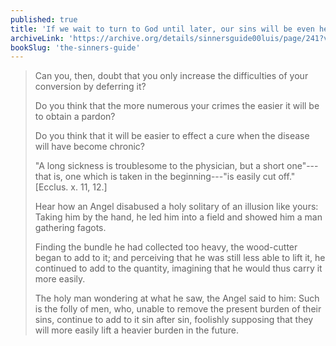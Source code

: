 ```yaml
---
published: true
title: 'If we wait to turn to God until later, our sins will be even heavier'
archiveLink: 'https://archive.org/details/sinnersguide00luis/page/241?view=theater'
bookSlug: 'the-sinners-guide'
---
```


> Can you, then, doubt that you only increase the difficulties of your conversion by deferring it?
> 
> Do you think that the more numerous your crimes the easier it will be to obtain a pardon?
> 
> Do you think that it will be easier to effect a cure when the disease will have become chronic?
> 
> "A long sickness is troublesome to the physician, but a short one"---that is, one which is taken in the beginning---"is easily cut off." [Ecclus. x. 11, 12.]
> 
> Hear how an Angel disabused a holy solitary of an illusion like yours: Taking him by the hand, he led him into a field and showed him a man gathering fagots.
> 
> Finding the bundle he had collected too heavy, the wood-cutter began to add to it; and perceiving that he was still less able to lift it, he continued to add to the quantity, imagining that he would thus carry it more easily.
> 
> The holy man wondering at what he saw, the Angel said to him: Such is the folly of men, who, unable to remove the present burden of their sins, continue to add to it sin after sin, foolishly supposing that they will more easily lift a heavier burden in the future.